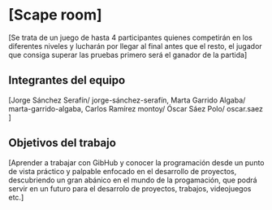 # [Scape room]

[Se trata de un juego de hasta 4 participantes quienes competirán en los diferentes niveles y lucharán por llegar al final antes que el resto, el jugador que consiga superar las pruebas primero será el ganador de la partida]

## Integrantes del equipo

[Jorge Sánchez Serafín/ jorge-sánchez-serafín, Marta Garrido Algaba/ marta-garrido-algaba, Carlos Ramírez montoy/  Óscar Sáez Polo/ oscar.saez ]

## Objetivos del trabajo

[Aprender a trabajar con GibHub y conocer la programación desde un punto de vista práctico y palpable enfocado en el desarrollo de proyectos, descubriendo un gran abánico en el mundo de la progamación, que podrá servir en un futuro para el desarrolo de proyectos, trabajos, videojuegos etc.]
